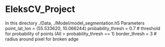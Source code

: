 # EleksCV_Project
In this directory ./Data, ./Model/model_segmentation.h5
Parameters 
point_lat_lon = (55.533620, 10.066244)
probability_thresh = 0.7 # threshold for probability of points (All > probability_thresh == 1)
border_thresh = 3 # radius around pixel for broken adge 
